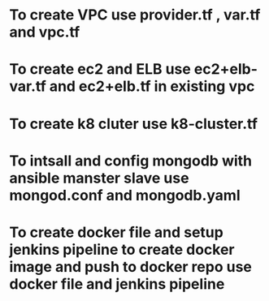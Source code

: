 # To create VPC use provider.tf , var.tf and vpc.tf

# To create ec2 and ELB use ec2+elb-var.tf and ec2+elb.tf  in existing vpc

# To create k8 cluter use k8-cluster.tf

# To intsall and config mongodb with ansible manster slave use mongod.conf and mongodb.yaml

# To create docker file and setup jenkins pipeline to create docker image and push to docker repo use docker file and jenkins pipeline
